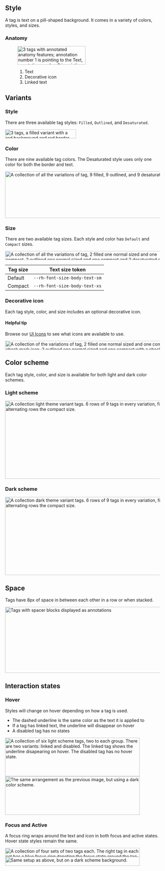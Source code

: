 ## Style

A tag is text on a pill-shaped background. It comes in a variety of colors, styles, and sizes.

### Anatomy

<figure>
  <uxdot-example color-palette="lightest" width-adjustment="222px">
    <img alt="3 tags with annotated anatomy features; annotation number 1 is pointing to the Text, annotation number 2 is pointing to the Decorative icon, and annotation number 3 is pointing to the Linked text of a Linked Tag"
         src="../tag-style-anatomy.svg"
         width="222"
         height="60">
  </uxdot-example>
  <figcaption>
    <ol>
      <li>Text</li>
      <li>Decorative icon</li>
      <li>Linked text</li>
    </ol>
  </figcaption>
</figure>

## Variants

### Style

There are three available tag styles: `Filled`, `Outlined`, and `Desaturated`.

<uxdot-example color-palette="lightest" width-adjustment="231px">
  <img alt="3 tags, a filled variant with a red background and red border, an outlined variant with a white background and red border, and a desaturated variant with a white background and dark gray border"
       src="../tag-style-variants-style.svg"
       width="231"
       height="29">
</uxdot-example>

### Color

There are nine available tag colors. The Desaturated style uses only one color 
for both the border and text.

<uxdot-example color-palette="lightest" width-adjustment="558px">
  <img alt="A collection of all the variations of tag, 9 filled, 9 outlined, and 9 desaturated"
       src="../tag-style-variants-color.svg"
       width="558"
       height="151">
</uxdot-example>

### Size

There are two available tag sizes. Each style and color has `Default` and 
`Compact` sizes.

<uxdot-example color-palette="lightest" width-adjustment="539px">
  <img alt="A collection of all the variations of tag, 2 filled one normal sized and one compact, 2 outlined one normal sized and one compact and 2 desaturated one normal sized and one compact"
       src="../tag-style-variants-size.svg"
       width="539"
       height="29">
</uxdot-example>

<rh-table>

| Tag size | Text size token               |
| -------- | ----------------------------- |
| Default  | `--rh-font-size-body-text-sm` |
| Compact  | `--rh-font-size-body-text-xs` |

</rh-table>

### Decorative icon

Each tag style, color, and size includes an optional decorative icon.

<rh-alert state="info">
  <h4 slot="header">Helpful tip</h4>
  <p>Browse our <a href="/icons/">UI Icons</a> to see what icons are available to use.</p>
</rh-alert>

<uxdot-example color-palette="lightest" width-adjustment="614px">
  <img alt="A collection of the variations of tag, 2 filled one normal sized and one compact with a check mark icon, 2 outlined one normal sized and one compact with a check mark icon,  and 2 desaturated  one normal sized and one compact with a check mark icon"
       src="../tag-style-variants-decorative-icon.svg"
       width="614"
       height="29">
</uxdot-example>

## Color scheme
<a id="theme"></a>

Each tag style, color, and size is available for both light and dark color schemes.

### Light scheme
<a id="light-theme"></a>

<uxdot-example color-palette="lightest" width-adjustment="738px">
  <img alt="A collection light theme variant tags. 6 rows of 9 tags in every variation, filled, outlined, desaturated, with alternating rows the compact size."
       src="../tag-style-theme-light.svg"
       width="738"
       height="253">
</uxdot-example>

### Dark scheme
<a id="dark-theme"></a>

<uxdot-example color-palette="darkest" width-adjustment="738px">
  <img alt="A collection dark theme variant tags. 6 rows of 9 tags in every variation, filled, outlined, desaturated, with alternating rows the compact size."
       src="../tag-style-theme-dark.svg"
       width="738"
       height="253">
</uxdot-example>


## Space

Tags have 8px of space in between each other in a row or when stacked.

<uxdot-example color-palette="lightest" width-adjustment="663px">
  <img alt="Tags with spacer blocks displayed as annotations"
       src="../tag-style-space.svg"
       width="663"
       height="214">
</uxdot-example>

## Interaction states

### Hover

Styles will change on hover depending on how a tag is used.

  - The dashed underline is the same color as the text it is applied to
  - If a tag has linked text, the underline will disappear on hover
  - A disabled tag has no states

<uxdot-example color-palette="lightest" width-adjustment="438px">
  <img alt="A collection of six light scheme tags, two to each group. There are two variants: linked and disabled. The linked tag shows the underline disapearing on hover. The disabled tag has no hover state."
       src="../tag-style-interaction-states-hover-scheme-light.svg"
       width="438"
       height="125">
</uxdot-example>

<uxdot-example color-palette="darkest" width-adjustment="438px">
  <img alt="The same arrangement as the previous image, but using a dark color scheme."
       src="../tag-style-interaction-states-hover-scheme-dark.svg"
       width="438"
       height="125">
</uxdot-example>

### Focus and Active

A focus ring wraps around the text and icon in both focus and active states. Hover state styles remain the same.

<uxdot-example color-palette="lightest" width-adjustment="438px">
  <img alt="A collection of four sets of two tags each. The right tag in each set has a blue focus ring denoting the focus state around the tag text and optional icon."
       src="../tag-style-interaction-states-focus-active-scheme-light.svg"
       width="438"
       height="29">
</uxdot-example>

<uxdot-example color-palette="darkest" width-adjustment="438px">
  <img alt="Same setup as above, but on a dark scheme background."
       src="../tag-style-interaction-states-focus-active-scheme-dark.svg"
       width="438"
       height="29">
</uxdot-example>
